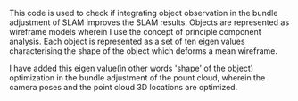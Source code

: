 This code is used to check if integrating object observation in the bundle adjustment of SLAM improves the SLAM results. Objects are represented as wireframe models wherein I use the concept of principle component analysis. Each object is represented as a set of ten eigen values characterising the shape of the object which deforms a mean wireframe.

I have added this eigen value(in other words 'shape' of the object) optimization in the bundle adjustment of the pount cloud, wherein the camera poses and the point cloud 3D locations are optimized.
